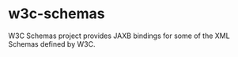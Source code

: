 w3c-schemas
===========

W3C Schemas project provides JAXB bindings for some of the XML Schemas defined by W3C.